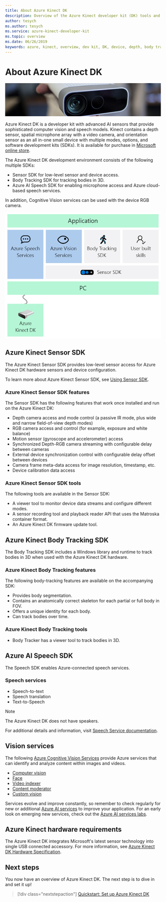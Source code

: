 ```yaml
---
title: About Azure Kinect DK
description: Overview of the Azure Kinect developer kit (DK) tools and integrated services.
author: tesych
ms.author: tesych
ms.service: azure-kinect-developer-kit
ms.topic: overview 
ms.date: 06/26/2019
keywords: azure, kinect, overview, dev kit, DK, device, depth, body tracking, speech, cognitive services, SDKs, SDK, firmware
---
```


# About Azure Kinect DK

 ![Azure Kinect DK](./media/index/device-image.jpg)

Azure Kinect DK is a developer kit with advanced AI sensors that provide sophisticated computer vision and speech models.  Kinect contains a depth sensor, spatial microphone array with a video camera, and orientation sensor as an all in-one small device with multiple modes, options, and software development kits (SDKs). It is available for purchase in [Microsoft online store](https://www.microsoft.com/p/azure-kinect-dk/8pp5vxmd9nhq).

The Azure Kinect DK development environment consists of the following multiple SDKs:

- Sensor SDK for low-level sensor and device access.
- Body Tracking SDK for tracking bodies in 3D.
- Azure AI Speech SDK for enabling microphone access and Azure cloud-based speech services.

In addition, Cognitive Vision services can be used with the device RGB camera.

   ![Azure Kinect SDKs diagram](./media/quickstarts/sdk-diagram.jpg)

## Azure Kinect Sensor SDK

The Azure Kinect Sensor SDK provides low-level sensor access for Azure Kinect DK hardware sensors and device configuration.

To learn more about Azure Kinect Sensor SDK, see [Using Sensor SDK](about-sensor-sdk.md).

### Azure Kinect Sensor SDK features

The Sensor SDK has the following features that work once installed and run on the Azure Kinect DK:

- Depth camera access and mode control (a passive IR mode, plus wide and narrow field-of-view depth modes) 
- RGB camera access and control (for example, exposure and white balance) 
- Motion sensor (gyroscope and accelerometer) access 
- Synchronized Depth-RGB camera streaming with configurable delay between cameras 
- External device synchronization control with configurable delay offset between devices 
- Camera frame meta-data access for image resolution, timestamp, etc. 
- Device calibration data access 

### Azure Kinect Sensor SDK tools

The following tools are available in the Sensor SDK:

- A viewer tool to monitor device data streams and configure different modes.
- A sensor recording tool and playback reader API that uses the Matroska container format.
- An Azure Kinect DK firmware update tool.

## Azure Kinect Body Tracking SDK

The Body Tracking SDK includes a Windows library and runtime to track bodies in 3D when used with the Azure Kinect DK hardware.

### Azure Kinect Body Tracking features

The following body-tracking features are available on the accompanying SDK:

- Provides body segmentation.
- Contains an anatomically correct skeleton for each partial or full body in FOV.
- Offers a unique identity for each body.
- Can track bodies over time.

### Azure Kinect Body Tracking tools

- Body Tracker has a viewer tool to track bodies in 3D.

<a name='speech-cognitive-services-sdk'></a>

## Azure AI Speech SDK

The Speech SDK enables Azure-connected speech services.

### Speech services

- Speech-to-text
- Speech translation
- Text-to-Speech

>[!NOTE]
>The Azure Kinect DK does not have speakers.

For additional details and information, visit [Speech Service documentation](../ai-services/speech-service/index.yml).

## Vision services

The following [Azure Cognitive Vision Services](https://azure.microsoft.com/products/ai-services?activetab=pivot:visiontab) provide Azure services that can identify and analyze content within images and videos.

- [Computer vision](https://azure.microsoft.com/products/ai-services?activetab=pivot:visiontab)
- [Face](https://azure.microsoft.com/products/ai-services/ai-vision)
- [Video indexer](https://azure.microsoft.com/services/media-services/video-indexer/)
- [Content moderator](https://azure.microsoft.com/services/cognitive-services/content-moderator/)
- [Custom vision](https://azure.microsoft.com/services/cognitive-services/custom-vision-service/)

Services evolve and improve constantly, so remember to check regularly for new or additional [Azure AI services](https://azure.microsoft.com/services/cognitive-services/) to improve your application. For an early look on emerging new services, check out the [Azure AI services labs](https://labs.cognitive.microsoft.com/).

## Azure Kinect hardware requirements

The Azure Kinect DK integrates Microsoft's latest sensor technology into single USB connected accessory. For more information, see [Azure Kinect DK Hardware Specification](hardware-specification.md).

## Next steps

You now have an overview of Azure Kinect DK. The next step is to dive in and set it up!

> [!div class="nextstepaction"]
>[Quickstart: Set up Azure Kinect DK](set-up-azure-kinect-dk.md)
